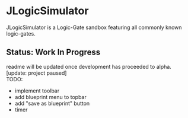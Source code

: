 # JLogicSimulator

JLogicSimulator is a Logic-Gate sandbox featuring all commonly known logic-gates.

## Status: Work In Progress

readme will be updated once development has proceeded to alpha.
[update: project paused]  
TODO:

- implement toolbar
- add blueprint menu to topbar
- add "save as blueprint" button
- timer